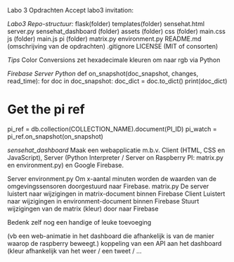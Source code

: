 Labo 3 Opdrachten
Accept labo3 invitation:

*Labo3 Repo-structuur:*
flask(folder)
	templates(folder)
		sensehat.html
	server.py
sensehat_dashboard (folder)
	assets (folder)
		css (folder)
			main.css
		js (folder)
			main.js 
	pi (folder)
	matrix.py
	environment.py
README.md (omschrijving van de opdrachten)
.gitignore
LICENSE (MIT of consorten)

*Tips*
Color Conversions
zet hexadecimale kleuren om naar rgb via Python

*Firebase Server Python*
def on_snapshot(doc_snapshot, changes, read_time):
  for doc in doc_snapshot:
    doc_dict = doc.to_dict()
    print(doc_dict)

# Get the pi ref
pi_ref = db.collection(COLLECTION_NAME).document(PI_ID)
pi_watch = pi_ref.on_snapshot(on_snapshot)

*sensehat_dashboard*
Maak een webapplicatie m.b.v. Client (HTML, CSS en JavaScript), Server (Python Interpreter / Server on Raspberry PI: matrix.py en environment.py) en Google Firebase.

Server
environment.py
Om x-aantal minuten worden de waarden van de omgevingssensoren doorgestuurd naar Firebase.
matrix.py
De server luistert naar wijzigingen in matrix-document binnen Firebase
Client
Luistert naar wijzigingen in environment-document binnen Firebase
Stuurt wijzigingen van de matrix (kleur) door naar Firebase
 

Bedenk zelf nog een handige of leuke toevoeging

(vb een web-animatie in het dashboard die afhankelijk is van de manier waarop de raspberry beweegt.)
koppeling van een API aan het dashboard (kleur afhankelijk van het weer / een tweet / ...	